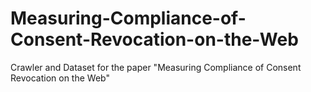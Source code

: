 # Measuring-Compliance-of-Consent-Revocation-on-the-Web
Crawler and Dataset for the paper "Measuring Compliance of Consent Revocation on the Web"
